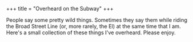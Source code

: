 +++
title = "Overheard on the Subway"
+++

People say some pretty wild things.  Sometimes they say them while riding the Broad Street Line (or, more rarely, the El) at the same time that I am.  Here's a small collection of these things I've overheard.  Please enjoy.
